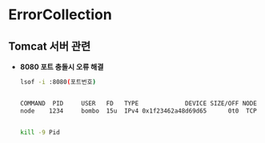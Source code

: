 # ErrorCollection

## Tomcat 서버 관련
- **8080 포트 충돌시 오류 해결**
  ```bash
  lsof -i :8080(포트번호)
  
  
  COMMAND  PID     USER   FD   TYPE             DEVICE SIZE/OFF NODE NAME
  node    1234     bombo  15u  IPv4 0x1f23462a48d69d65      0t0  TCP localhost:cslistener (LISTEN)

  
  kill -9 Pid
  ```
